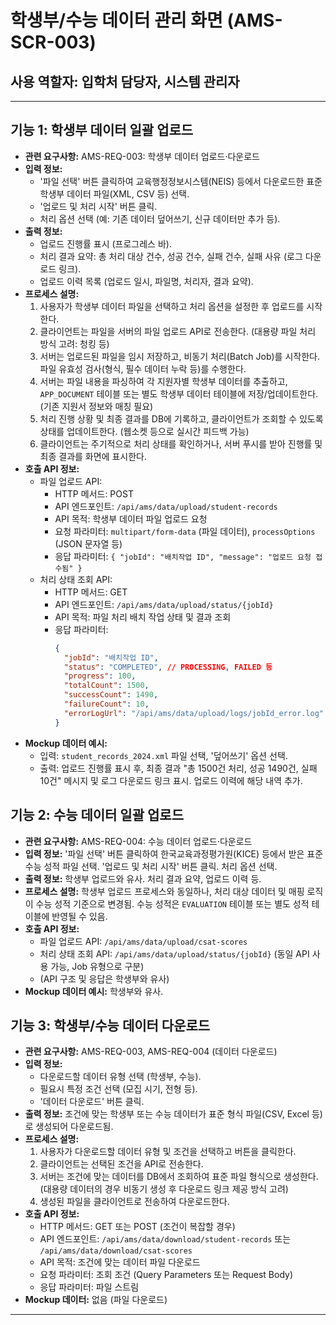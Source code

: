 # 학생부/수능 데이터 관리 화면 (AMS-SCR-003)

## 사용 역할자: 입학처 담당자, 시스템 관리자

---

## 기능 1: 학생부 데이터 일괄 업로드

-   **관련 요구사항:** AMS-REQ-003: 학생부 데이터 업로드·다운로드
-   **입력 정보:**
    -   '파일 선택' 버튼 클릭하여 교육행정정보시스템(NEIS) 등에서 다운로드한 표준 학생부 데이터 파일(XML, CSV 등) 선택.
    -   '업로드 및 처리 시작' 버튼 클릭.
    -   처리 옵션 선택 (예: 기존 데이터 덮어쓰기, 신규 데이터만 추가 등).
-   **출력 정보:**
    -   업로드 진행률 표시 (프로그레스 바).
    -   처리 결과 요약: 총 처리 대상 건수, 성공 건수, 실패 건수, 실패 사유 (로그 다운로드 링크).
    -   업로드 이력 목록 (업로드 일시, 파일명, 처리자, 결과 요약).
-   **프로세스 설명:**
    1.  사용자가 학생부 데이터 파일을 선택하고 처리 옵션을 설정한 후 업로드를 시작한다.
    2.  클라이언트는 파일을 서버의 파일 업로드 API로 전송한다. (대용량 파일 처리 방식 고려: 청킹 등)
    3.  서버는 업로드된 파일을 임시 저장하고, 비동기 처리(Batch Job)를 시작한다. 파일 유효성 검사(형식, 필수 데이터 누락 등)를 수행한다.
    4.  서버는 파일 내용을 파싱하여 각 지원자별 학생부 데이터를 추출하고, `APP_DOCUMENT` 테이블 또는 별도 학생부 데이터 테이블에 저장/업데이트한다. (기존 지원서 정보와 매칭 필요)
    5.  처리 진행 상황 및 최종 결과를 DB에 기록하고, 클라이언트가 조회할 수 있도록 상태를 업데이트한다. (웹소켓 등으로 실시간 피드백 가능)
    6.  클라이언트는 주기적으로 처리 상태를 확인하거나, 서버 푸시를 받아 진행률 및 최종 결과를 화면에 표시한다.
-   **호출 API 정보:**
    -   파일 업로드 API:
        -   HTTP 메서드: POST
        -   API 엔드포인트: `/api/ams/data/upload/student-records`
        -   API 목적: 학생부 데이터 파일 업로드 요청
        -   요청 파라미터: `multipart/form-data` (파일 데이터), `processOptions` (JSON 문자열 등)
        -   응답 파라미터: `{ "jobId": "배치작업 ID", "message": "업로드 요청 접수됨" }`
    -   처리 상태 조회 API:
        -   HTTP 메서드: GET
        -   API 엔드포인트: `/api/ams/data/upload/status/{jobId}`
        -   API 목적: 파일 처리 배치 작업 상태 및 결과 조회
        -   응답 파라미터:
            ```json
            {
              "jobId": "배치작업 ID",
              "status": "COMPLETED", // PROCESSING, FAILED 등
              "progress": 100,
              "totalCount": 1500,
              "successCount": 1490,
              "failureCount": 10,
              "errorLogUrl": "/api/ams/data/upload/logs/jobId_error.log" // 실패 로그 다운로드 URL
            }
            ```
-   **Mockup 데이터 예시:**
    -   입력: `student_records_2024.xml` 파일 선택, '덮어쓰기' 옵션 선택.
    -   출력: 업로드 진행률 표시 후, 최종 결과 "총 1500건 처리, 성공 1490건, 실패 10건" 메시지 및 로그 다운로드 링크 표시. 업로드 이력에 해당 내역 추가.

## 기능 2: 수능 데이터 일괄 업로드

-   **관련 요구사항:** AMS-REQ-004: 수능 데이터 업로드·다운로드
-   **입력 정보:** '파일 선택' 버튼 클릭하여 한국교육과정평가원(KICE) 등에서 받은 표준 수능 성적 파일 선택. '업로드 및 처리 시작' 버튼 클릭. 처리 옵션 선택.
-   **출력 정보:** 학생부 업로드와 유사. 처리 결과 요약, 업로드 이력 등.
-   **프로세스 설명:** 학생부 업로드 프로세스와 동일하나, 처리 대상 데이터 및 매핑 로직이 수능 성적 기준으로 변경됨. 수능 성적은 `EVALUATION` 테이블 또는 별도 성적 테이블에 반영될 수 있음.
-   **호출 API 정보:**
    -   파일 업로드 API: `/api/ams/data/upload/csat-scores`
    -   처리 상태 조회 API: `/api/ams/data/upload/status/{jobId}` (동일 API 사용 가능, Job 유형으로 구분)
    -   (API 구조 및 응답은 학생부와 유사)
-   **Mockup 데이터 예시:** 학생부와 유사.

## 기능 3: 학생부/수능 데이터 다운로드

-   **관련 요구사항:** AMS-REQ-003, AMS-REQ-004 (데이터 다운로드)
-   **입력 정보:**
    -   다운로드할 데이터 유형 선택 (학생부, 수능).
    -   필요시 특정 조건 선택 (모집 시기, 전형 등).
    -   '데이터 다운로드' 버튼 클릭.
-   **출력 정보:** 조건에 맞는 학생부 또는 수능 데이터가 표준 형식 파일(CSV, Excel 등)로 생성되어 다운로드됨.
-   **프로세스 설명:**
    1.  사용자가 다운로드할 데이터 유형 및 조건을 선택하고 버튼을 클릭한다.
    2.  클라이언트는 선택된 조건을 API로 전송한다.
    3.  서버는 조건에 맞는 데이터를 DB에서 조회하여 표준 파일 형식으로 생성한다. (대용량 데이터의 경우 비동기 생성 후 다운로드 링크 제공 방식 고려)
    4.  생성된 파일을 클라이언트로 전송하여 다운로드한다.
-   **호출 API 정보:**
    -   HTTP 메서드: GET 또는 POST (조건이 복잡할 경우)
    -   API 엔드포인트: `/api/ams/data/download/student-records` 또는 `/api/ams/data/download/csat-scores`
    -   API 목적: 조건에 맞는 데이터 파일 다운로드
    -   요청 파라미터: 조회 조건 (Query Parameters 또는 Request Body)
    -   응답 파라미터: 파일 스트림
-   **Mockup 데이터:** 없음 (파일 다운로드)

---

